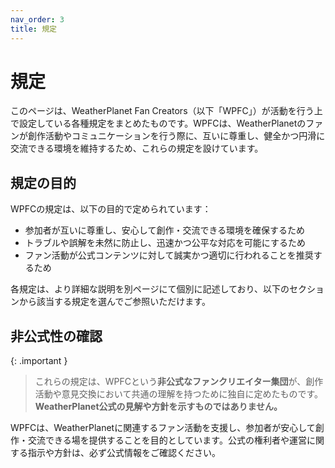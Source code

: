 ```yaml
---
nav_order: 3
title: 規定
---
```


# 規定

このページは、WeatherPlanet Fan Creators（以下「WPFC」）が活動を行う上で設定している各種規定をまとめたものです。WPFCは、WeatherPlanetのファンが創作活動やコミュニケーションを行う際に、互いに尊重し、健全かつ円滑に交流できる環境を維持するため、これらの規定を設けています。

## 規定の目的

WPFCの規定は、以下の目的で定められています：

- 参加者が互いに尊重し、安心して創作・交流できる環境を確保するため
- トラブルや誤解を未然に防止し、迅速かつ公平な対応を可能にするため
- ファン活動が公式コンテンツに対して誠実かつ適切に行われることを推奨するため

各規定は、より詳細な説明を別ページにて個別に記述しており、以下のセクションから該当する規定を選んでご参照いただけます。

## 非公式性の確認

{: .important }
> これらの規定は、WPFCという**非公式なファンクリエイター集団**が、創作活動や意見交換において共通の理解を持つために独自に定めたものです。  
> **WeatherPlanet公式の見解や方針を示すものではありません。**  

WPFCは、WeatherPlanetに関連するファン活動を支援し、参加者が安心して創作・交流できる場を提供することを目的としています。公式の権利者や運営に関する指示や方針は、必ず公式情報をご確認ください。

